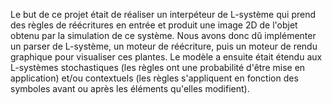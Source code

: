 Le but de ce projet était de réaliser un interpéteur de L-système qui prend des règles de réécritures en entrée et produit une image 2D de l'objet obtenu par la simulation de ce système. Nous avons donc dû implémenter un parser de L-système, un moteur de réécriture, puis un moteur de rendu graphique pour visualiser ces plantes. Le modèle a ensuite était étendu aux L-systèmes stochastiques (les règles ont une probabilité d'être mise en application) et/ou contextuels (les règles s'appliquent en fonction des symboles avant ou après les éléments qu'elles modifient).
